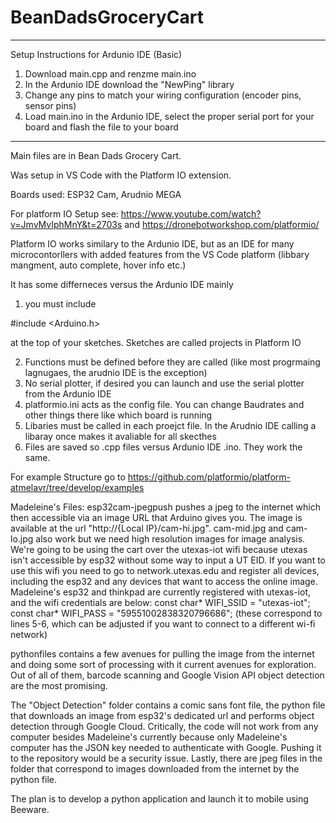 # BeanDadsGroceryCart
--------------------------------------------------------------------------

Setup Instructions for Ardunio IDE (Basic)
1. Download main.cpp and renzme main.ino
2. In the Ardunio IDE download the "NewPing" library
3. Change any pins to match your wiring configuration (encoder pins, sensor pins)
4. Load main.ino in the Ardunio IDE, select the proper serial port for your board and flash the file to your board






--------------------------------------------------------------------------

Main files are in Bean Dads Grocery Cart.

Was setup in VS Code with the Platform IO extension. 

Boards used: ESP32 Cam, Arudnio MEGA

For platform IO Setup see: https://www.youtube.com/watch?v=JmvMvIphMnY&t=2703s and https://dronebotworkshop.com/platformio/

Platform IO works similary to the Ardunio IDE, but as an IDE for many microcontorllers with added features from the VS Code platform (libbary mangment, auto complete,
hover info etc.)

It has some differneces versus the Ardunio IDE mainly

1) you must include 

  #include <Arduino.h>

  at the top of your sketches. Sketches are called projects in Platform IO 
  
2) Functions must be defined before they are called (like most progrmaing lagnugaes, the arudnio IDE is the exception)
3) No serial plotter, if desired you can launch and use the serial plotter from the Ardunio IDE
4) platformio.ini acts as the config file. You can change Baudrates and other things there like which board is running
5) Libaries must be called in each proejct file. In the Arudnio IDE calling a libaray once makes it avaliable for all skecthes
6) Files are saved so .cpp files versus Ardunio IDE .ino. They work the same.


For example Structure go to https://github.com/platformio/platform-atmelavr/tree/develop/examples


Madeleine's Files:
esp32cam-jpegpush pushes a jpeg to the internet which then accessible via an image URL that Arduino gives you. 
The image is available at the url "http://{Local IP}/cam-hi.jpg".
cam-mid.jpg and cam-lo.jpg also work but we need high resolution images for image analysis.
We're going to be using the cart over the utexas-iot wifi because utexas isn't accessible by esp32 without some way to input a UT EID. If you want to use this wifi you need to go to network.utexas.edu
and register all devices, including the esp32 and any devices that want to access the online image.
Madeleine's esp32 and thinkpad are currently registered with utexas-iot, and the wifi credentials are below:
const char* WIFI_SSID = "utexas-iot";
const char* WIFI_PASS = "59551002838320796686";
(these correspond to lines 5-6, which can be adjusted if you want to connect to a different wi-fi network)

pythonfiles contains a few avenues for pulling the image from the internet and doing some sort of processing with it
current avenues for exploration. Out of all of them, barcode scanning and Google Vision API object detection are the most promising.

The "Object Detection" folder contains a comic sans font file, the python file that downloads an image from esp32's dedicated url and performs object detection through Google Cloud. Critically, the code will not work from any computer besides Madeleine's currently because only Madeleine's computer has the JSON key needed to authenticate with Google. Pushing it to the repository would be a security issue. Lastly, there are jpeg files in the folder that correspond to images downloaded from the internet by the python file.

The plan is to develop a python application and launch it to mobile using Beeware.
